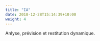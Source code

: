 ```yaml
---
title: "IA"
date: 2018-12-28T15:14:39+10:00
weight: 4
---
```


Anlyse, prévision et restitution dynamique.
